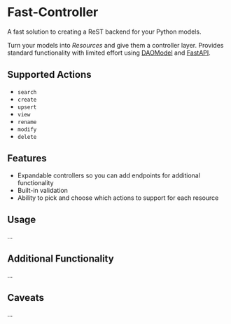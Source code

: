 # Fast-Controller
A fast solution to creating a ReST backend for your Python models.

Turn your models into _Resources_ and give them a controller layer.
Provides standard functionality with limited effort using
[DAOModel](https://pypi.org/project/DAOModel/)
and [FastAPI](https://fastapi.tiangolo.com/).

## Supported Actions
* `search`
* `create`
* `upsert`
* `view`
* `rename`
* `modify`
* `delete`

## Features
* Expandable controllers so you can add endpoints for additional functionality
* Built-in validation
* Ability to pick and choose which actions to support for each resource

## Usage
...

## Additional Functionality
...

## Caveats
...
